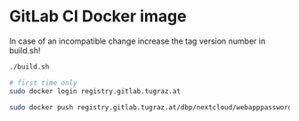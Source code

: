 # GitLab CI Docker image

In case of an incompatible change increase the tag version number in build.sh!

```bash
./build.sh

# first time only
sudo docker login registry.gitlab.tugraz.at

sudo docker push registry.gitlab.tugraz.at/dbp/nextcloud/webapppassword/main:v1
```
